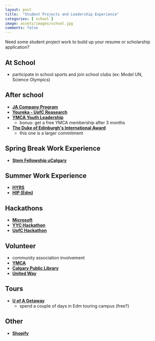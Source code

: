 ```yaml
---
layout: post
title:  "Student Projects and Leadership Experience"
categories: [ school ]
image: assets/images/school.jpg
comments: false
---
```


Need some student project work to build up your resume or scholarship application?

## At School

+ participate in school sports and join school clubs (ex: Model UN, Science Olympics)

## After school

+ **[JA Company Program](https://jasab.ca/programs/details/company-program-after-school.html)**
+ **[Youreka - UofC Reasearch](https://yourekacanada.org/apply)**
+ **[YMCA Youth Leadership](https://www.ymcacalgary.org/programs-search?locations=&categories=&exclude=&ages=&days=&weeks=&keywords=youth%20leadership&no_results=0&sort=title__ASC)**
    - bonus: get a free YMCA membership after 3 months
+ **[The Duke of Edinburgh's International Award](https://www.dukeofed.org/)**
    - this one is a larger commitment

## Spring Break Work Experience
+ **[Stem Fellowship uCalgary](https://linktr.ee/stemfellowshipucalgary)**

## Summer Work Experience
+ **[HYRS](https://research.ucalgary.ca/students/alberta-innovates-HYRS)**
+ **[HIP (Edm)](https://www.ualberta.ca/computing-science/explore/hs-internships/index.html)**


## Hackathons
+ **[Microsoft](https://imaginecup.microsoft.com/)**
+ **[YYC Hackathon](https://www.yychacks.ca/)**
+ **[UofC Hackathon](https://calgaryhacks.ca/)**


## Volunteer
+ community association involvement
+ **[YMCA](https://app.betterimpact.com/PublicOrganization/8a67feef-cc0f-4f32-b716-06692e622419/1)**
+ **[Calgary Public Library](https://calgarylibrary.ca/your-library/volunteer/youth-volunteers/)**
+ **[United Way](https://calgaryunitedway.org/take-action/volunteer/)**


## Tours
+ **[U of A Getaway](https://www.ualberta.ca/admissions/undergraduate/tours-and-events/uofa-getaway.html)**
    - spend a couple of days in Edm touring campus (free?)


## Other
+ **[Shopify](https://devdegree.ca/pages/program)**
